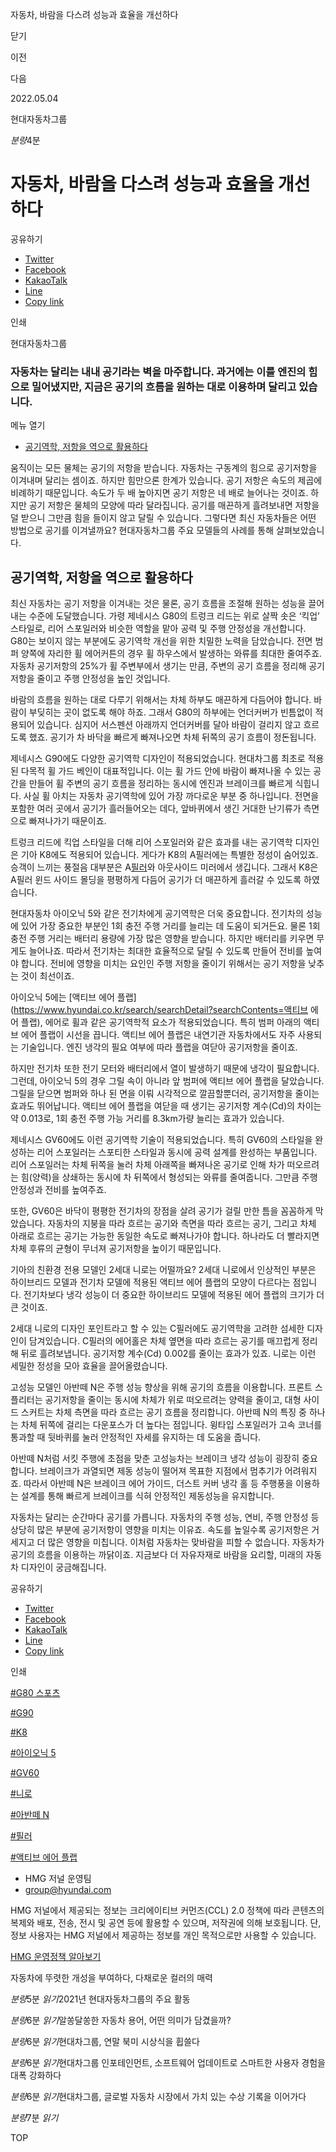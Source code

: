 자동차, 바람을 다스려 성능과 효율을 개선하다






닫기

이전

다음

2022.05.04

현대자동차그룹


*분량*4분

# 자동차, 바람을 다스려 성능과 효율을 개선하다

공유하기

* [Twitter](# "새창으로 열림")
* [Facebook](# "새창으로 열림")
* [KakaoTalk](# "새창으로 열림")
* [Line](# "새창으로 열림")
* [Copy link](#)

인쇄

현대자동차그룹



### 자동차는 달리는 내내 공기라는 벽을 마주합니다. 과거에는 이를 엔진의 힘으로 밀어냈지만, 지금은 공기의 흐름을 원하는 대로 이용하며 달리고 있습니다.

메뉴 열기

* [공기역학, 저항을 역으로 활용하다](#target2)

움직이는 모든 물체는 공기의 저항을 받습니다. 자동차는 구동계의 힘으로 공기저항을 이겨내며 달리는 셈이죠. 하지만 힘만으론 한계가 있습니다. 공기 저항은 속도의 제곱에 비례하기 때문입니다. 속도가 두 배 높아지면 공기 저항은 네 배로 늘어나는 것이죠. 하지만 공기 저항은 물체의 모양에 따라 달라집니다. 공기를 매끈하게 흘려보내면 저항을 덜 받으니 그만큼 힘을 들이지 않고 달릴 수 있습니다. 그렇다면 최신 자동차들은 어떤 방법으로 공기를 이겨낼까요? 현대자동차그룹 주요 모델들의 사례를 통해 살펴보았습니다.

## 공기역학, 저항을 역으로 활용하다




최신 자동차는 공기 저항을 이겨내는 것은 물론, 공기 흐름을 조절해 원하는 성능을 끌어내는 수준에 도달했습니다. 가령 제네시스 G80의 트렁크 리드는 위로 살짝 솟은 ‘킥업’ 스타일로, 리어 스포일러와 비슷한 역할을 맡아 공력 및 주행 안정성을 개선합니다. G80는 보이지 않는 부분에도 공기역학 개선을 위한 치밀한 노력을 담았습니다. 전면 범퍼 양쪽에 자리한 휠 에어커튼의 경우 휠 하우스에서 발생하는 와류를 최대한 줄여주죠. 자동차 공기저항의 25%가 휠 주변부에서 생기는 만큼, 주변의 공기 흐름을 정리해 공기 저항을 줄이고 주행 안정성을 높인 것입니다.

바람의 흐름을 원하는 대로 다루기 위해서는 차체 하부도 매끈하게 다듬어야 합니다. 바람이 부딪히는 곳이 없도록 해야 하죠. 그래서 G80의 하부에는 언더커버가 빈틈없이 적용되어 있습니다. 심지어 서스펜션 아래까지 언더커버를 달아 바람이 걸리지 않고 흐르도록 했죠. 공기가 차 바닥을 빠르게 빠져나오면 차체 뒤쪽의 공기 흐름이 정돈됩니다.

제네시스 G90에도 다양한 공기역학 디자인이 적용되었습니다. 현대차그룹 최초로 적용된 다목적 휠 가드 베인이 대표적입니다. 이는 휠 가드 안에 바람이 빠져나올 수 있는 공간을 만들어 휠 주변의 공기 흐름을 정리하는 동시에 엔진과 브레이크를 빠르게 식힙니다. 사실 휠 아치는 자동차 공기역학에 있어 가장 까다로운 부분 중 하나입니다. 전면을 포함한 여러 곳에서 공기가 흘러들어오는 데다, 앞바퀴에서 생긴 거대한 난기류가 측면으로 빠져나가기 때문이죠.

트렁크 리드에 킥업 스타일을 더해 리어 스포일러와 같은 효과를 내는 공기역학 디자인은 기아 K8에도 적용되어 있습니다. 게다가 K8의 A필러에는 특별한 정성이 숨어있죠. 승객이 느끼는 풍절음 대부분은 A[필러](https://www.hyundai.co.kr/search/searchDetail?searchContents=필러)와 아웃사이드 미러에서 생깁니다. 그래서 K8은 A필러 윈드 사이드 몰딩을 평평하게 다듬어 공기가 더 매끈하게 흘러갈 수 있도록 하였습니다.



현대자동차 아이오닉 5와 같은 전기차에게 공기역학은 더욱 중요합니다. 전기차의 성능에 있어 가장 중요한 부분인 1회 충전 주행 거리를 늘리는 데 도움이 되거든요. 물론 1회 충전 주행 거리는 배터리 용량에 가장 많은 영향을 받습니다. 하지만 배터리를 키우면 무게도 늘어나죠. 따라서 전기차는 최대한 효율적으로 달릴 수 있도록 만들어 전비를 높여야 합니다. 전비에 영향을 미치는 요인인 주행 저항을 줄이기 위해서는 공기 저항을 낮추는 것이 최선이죠.

아이오닉 5에는 [액티브 에어 플랩](https://www.hyundai.co.kr/search/searchDetail?searchContents=액티브 에어 플랩), 에어로 휠과 같은 공기역학적 요소가 적용되었습니다. 특히 범퍼 아래의 액티브 에어 플랩이 시선을 끕니다. 액티브 에어 플랩은 내연기관 자동차에서도 자주 사용되는 기술입니다. 엔진 냉각의 필요 여부에 따라 플랩을 여닫아 공기저항을 줄이죠.

하지만 전기차 또한 전기 모터와 배터리에서 열이 발생하기 때문에 냉각이 필요합니다. 그런데, 아이오닉 5의 경우 그릴 속이 아니라 앞 범퍼에 액티브 에어 플랩을 달았습니다. 그릴을 닫으면 범퍼와 하나 된 면을 이뤄 시각적으로 깔끔할뿐더러, 공기저항을 줄이는 효과도 뛰어납니다. 액티브 에어 플랩을 여닫을 때 생기는 공기저항 계수(Cd)의 차이는 약 0.013로, 1회 충전 주행 가능 거리를 8.3km가량 늘리는 효과가 있습니다.

제네시스 GV60에도 이런 공기역학 기술이 적용되었습니다. 특히 GV60의 스타일을 완성하는 리어 스포일러는 스포티한 스타일과 동시에 공력 설계를 완성하는 부품입니다. 리어 스포일러는 차체 뒤쪽을 눌러 차체 아래쪽을 빠져나온 공기로 인해 차가 떠오르려는 힘(양력)을 상쇄하는 동시에 차 뒤쪽에서 형성되는 와류를 줄여줍니다. 그만큼 주행 안정성과 전비를 높여주죠.

또한, GV60은 바닥이 평평한 전기차의 장점을 살려 공기가 걸릴 만한 틈을 꼼꼼하게 막았습니다. 자동차의 지붕을 따라 흐르는 공기와 측면을 따라 흐르는 공기, 그리고 차체 아래로 흐르는 공기는 가능한 동일한 속도로 빠져나가야 합니다. 하나라도 더 빨라지면 차체 후류의 균형이 무너져 공기저항을 높이기 때문입니다.



기아의 친환경 전용 모델인 2세대 니로는 어떨까요? 2세대 니로에서 인상적인 부분은 하이브리드 모델과 전기차 모델에 적용된 액티브 에어 플랩의 모양이 다르다는 점입니다. 전기차보다 냉각 성능이 더 중요한 하이브리드 모델에 적용된 에어 플랩의 크기가 더 큰 것이죠.

2세대 니로의 디자인 포인트라고 할 수 있는 C필러에도 공기역학을 고려한 섬세한 디자인이 담겨있습니다. C필러의 에어홀은 차체 옆면을 따라 흐르는 공기를 매끄럽게 정리해 뒤로 흘려보냅니다. 공기저항 계수(Cd) 0.002를 줄이는 효과가 있죠. 니로는 이런 세밀한 정성을 모아 효율을 끌어올렸습니다.



고성능 모델인 아반떼 N은 주행 성능 향상을 위해 공기의 흐름을 이용합니다. 프론트 스플리터는 공기저항을 줄이는 동시에 차체가 위로 떠오르려는 양력을 줄이고, 대형 사이드 스커트는 차체 측면을 따라 흐르는 공기 흐름을 정리합니다. 아반떼 N의 특징 중 하나는 차체 뒤쪽에 걸리는 다운포스가 더 높다는 점입니다. 윙타입 스포일러가 고속 코너를 통과할 때 뒷바퀴를 눌러 안정적인 자세를 유지하는 데 도움을 줍니다.

아반떼 N처럼 서킷 주행에 초점을 맞춘 고성능차는 브레이크 냉각 성능이 굉장히 중요합니다. 브레이크가 과열되면 제동 성능이 떨어져 목표한 지점에서 멈추기가 어려워지죠. 따라서 아반떼 N은 브레이크 에어 가이드, 더스트 커버 냉각 홀 등 주행풍을 이용하는 설계를 통해 빠르게 브레이크를 식혀 안정적인 제동성능을 유지합니다.

자동차는 달리는 순간마다 공기를 가릅니다. 자동차의 주행 성능, 연비, 주행 안정성 등 상당히 많은 부분에 공기저항이 영향을 미치는 이유죠. 속도를 높일수록 공기저항은 거세지고 더 많은 영향을 미칩니다. 이처럼 자동차는 맞바람을 피할 수 없습니다. 자동차가 공기의 흐름을 이용하는 까닭이죠. 지금보다 더 자유자재로 바람을 요리할, 미래의 자동차 디자인이 궁금해집니다.



공유하기

* [Twitter](# "새창으로 열림")
* [Facebook](# "새창으로 열림")
* [KakaoTalk](# "새창으로 열림")
* [Line](# "새창으로 열림")
* [Copy link](#)

인쇄

[#G80 스포츠](/tag/1203)

[#G90](/tag/1181)

[#K8](/tag/939)

[#아이오닉 5](/tag/731)

[#GV60](/tag/1182)

[#니로](/tag/1749)

[#아반떼 N](/tag/891)

[#필러](/tag/1263)

[#액티브 에어 플랩](/tag/1285)



* HMG 저널 운영팀
* [group@hyundai.com](mailto:group@hyundai.com)

HMG 저널에서 제공되는 정보는 크리에이티브 커먼즈(CCL) 2.0 정책에 따라 콘텐츠의 복제와 배포, 전송, 전시 및 공연 등에 활용할 수 있으며, 저작권에 의해 보호됩니다.
단, 정보 사용자는 HMG 저널에서 제공하는 정보를 개인 목적으로만 사용할 수 있습니다.

[HMG 운영정책 알아보기](/footer/operationRegist)

자동차에 뚜렷한 개성을 부여하다, 다채로운 컬러의 매력

*분량*5분 *읽기*2021년 현대자동차그룹의 주요 활동

*분량*6분 *읽기*알쏭달쏭한 자동차 용어, 어떤 의미가 담겼을까?

*분량*6분 *읽기*현대차그룹, 연말 북미 시상식을 휩쓸다

*분량*6분 *읽기*현대차그룹 인포테인먼트, 소프트웨어 업데이트로 스마트한 사용자 경험을 대폭 강화하다

*분량*6분 *읽기*현대차그룹, 글로벌 자동차 시장에서 가치 있는 수상 기록을 이어가다

*분량*7분 *읽기*

TOP